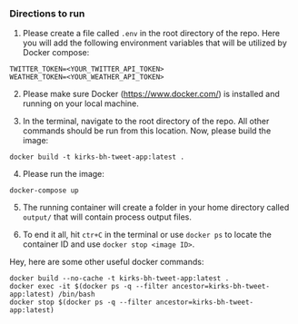 ### Directions to run

1) Please create a file called `.env` in the root directory of the repo. Here you will add the following environment variables that will be utilized by Docker compose:
```angular2html
TWITTER_TOKEN=<YOUR_TWITTER_API_TOKEN>
WEATHER_TOKEN=<YOUR_WEATHER_API_TOKEN>
```

2. Please make sure Docker (https://www.docker.com/) is installed and running on your local machine.  


3. In the terminal, navigate to the root directory of the repo. All other commands should be run from this location. Now, please build the image:

```angular2html
docker build -t kirks-bh-tweet-app:latest .
```

4. Please run the image:

```angular2html
docker-compose up
```

5. The running container will create a folder in your home directory called `output/` that will contain process output files.  


6. To end it all, hit `ctr+C` in the terminal or use `docker ps` to locate the container ID and use `docker stop <image ID>`.


Hey, here are some other useful docker commands:

```
docker build --no-cache -t kirks-bh-tweet-app:latest .
docker exec -it $(docker ps -q --filter ancestor=kirks-bh-tweet-app:latest) /bin/bash
docker stop $(docker ps -q --filter ancestor=kirks-bh-tweet-app:latest)
```